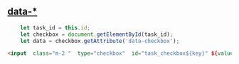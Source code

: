 
## [data-*](https://developer.mozilla.org/zh-TW/docs/Web/HTML/Global_attributes/data-*)

```js
    let task_id = this.id;
    let checkbox = document.getElementById(task_id);
    let data = checkbox.getAttribute('data-checkbox');
```
```html
<input  class="m-2 "  type="checkbox"  id="task_checkbox${key}" ${value.iscompleted ? "checked":""} data-checkbox="${key}">
```